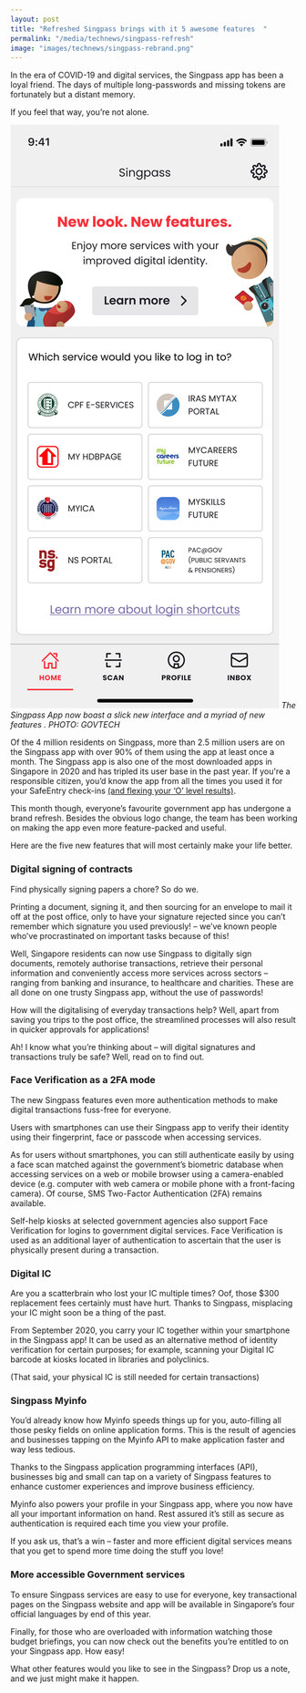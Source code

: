 ```yaml
---
layout: post
title: "Refreshed Singpass brings with it 5 awesome features  "
permalink: "/media/technews/singpass-refresh"
image: "images/technews/singpass-rebrand.png"
---
```


In the era of COVID-19 and digital services, the Singpass app has been a loyal friend. The days of multiple long-passwords and missing tokens are fortunately but a distant memory. 
 
If you feel that way, you’re not alone. 

![New Singpass Home Screen](/images/technews/singpass-rebrand.png)
*The Singpass App now boast a slick new interface and a myriad of new features . PHOTO: GOVTECH*

Of the 4 million residents on Singpass, more than 2.5 million users are on the Singpass app with over 90% of them using the app at least once a month. The Singpass app is also one of the most downloaded apps in Singapore in 2020 and has tripled its user base in the past year.
 If you're a responsible citizen, you’d know the app from all the times you used it for your SafeEntry check-ins [(and flexing your ‘O’ level results)](https://www.moe.gov.sg/news/press-releases/20210104-release-of-2020-singapore-cambridge-gce-o-level-examination-results-and-2021-joint-admissions-exercise). 
 
This month though, everyone’s favourite government app has undergone a brand refresh. Besides the obvious logo change, the team has been working on making the app even more feature-packed and useful.
 
Here are the five new features that will most certainly make your life better.


### **Digital signing of contracts**
Find physically signing papers a chore? So do we. 
 
Printing a document, signing it, and then sourcing for an envelope to mail it off at the post office, only to have your signature rejected since you can’t remember which signature you used previously! – we’ve known people who’ve procrastinated on important tasks because of this! 
 
Well, Singapore residents can now use Singpass to digitally sign documents, remotely authorise transactions, retrieve their personal information and conveniently access more services across sectors – ranging from banking and insurance, to healthcare and charities. These are all done on one trusty Singpass app, without the use of passwords! 

How will the digitalising of everyday transactions help? Well, apart from saving you trips to the post office, the streamlined processes will also result in quicker approvals for applications!
 
Ah! I know what you’re thinking about – will digital signatures and transactions truly be safe? Well, read on to find out. 

### **Face Verification as a 2FA mode**

The new Singpass features even more authentication methods to make digital transactions fuss-free for everyone.
 
Users with smartphones can use their Singpass app to verify their identity using their fingerprint, face or passcode when accessing services.
 
As for users without smartphones, you can still authenticate easily by using a face scan matched against the government’s biometric database when accessing services on a web or mobile browser using a camera-enabled device (e.g. computer with web camera or mobile phone with a front-facing camera). Of course, SMS Two-Factor Authentication (2FA) remains available.

Self-help kiosks at selected government agencies also support Face Verification for logins to government digital services. Face Verification is used as an additional layer of authentication to ascertain that the user is physically present during a transaction.


### Digital IC 
Are you a scatterbrain who lost your IC multiple times? Oof, those $300 replacement fees certainly must have hurt. Thanks to Singpass, misplacing your IC might soon be a thing of the past.

From September 2020, you carry your IC together within your smartphone in the Singpass app! It can be used as an alternative method of identity verification for certain purposes; for example, scanning your Digital IC barcode at kiosks located in libraries and polyclinics.
 
(That said, your physical IC is still needed for certain transactions)

### Singpass Myinfo


You’d already know how Myinfo speeds things up for you, auto-filling all those pesky fields on online application forms. This is the result of agencies and businesses tapping on the Myinfo API to make application faster and way less tedious.


Thanks to the Singpass application programming interfaces (API), businesses big and small can tap on a variety of Singpass features to enhance customer experiences and improve business efficiency. 
 
Myinfo also powers your profile in your Singpass app, where you now have all your important information on hand. Rest assured it’s still as secure as authentication is required each time you view your profile.

If you ask us, that’s a win – faster and more efficient digital services means that you get to spend more time doing the stuff you love! 


### More accessible Government services
To ensure Singpass services are easy to use for everyone, key transactional pages on the Singpass website and app will be available in Singapore’s four official languages by end of this year.

Finally, for those who are overloaded with information watching those budget briefings, you can now check out the benefits you’re entitled to on your Singpass app. How easy!
 
What other features would you like to see in the Singpass? Drop us a note, and we just might make it happen.
